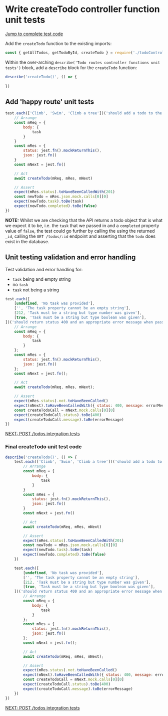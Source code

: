 # Write createTodo controller function unit tests

[Jump to complete test code](#final-createtodo-unit-test-code)

Add the `createTodo` function to the existing imports:

```javascript
const { getAllTodos, getTodoById, createTodo } = require('./todoController');
```

Within the over-arching `describe('Todo routes controller functions unit tests')` block, add a `describe` block for the `createTodo` function:

```javascript
describe('createTodo()', () => {
    
})
```

## Add 'happy route' unit tests

```javascript
test.each(['Climb', 'Swim', 'Climb a tree'])('should add a todo to the database and return an array with the added todo and status 201', async (task) => {
    // Arrange
    const mReq = {
        body: {
            task
        }
    }
    const mRes = {
        status: jest.fn().mockReturnThis(),
        json: jest.fn()
    }
    const mNext = jest.fn()

    // Act
    await createTodo(mReq, mRes, mNext)

    // Assert
    expect(mRes.status).toHaveBeenCalledWith(201)
    const newTodo = mRes.json.mock.calls[0][0]
    expect(newTodo.task).toBe(task)
    expect(newTodo.completed).toBe(false)
})
```

**NOTE:** Whilst we are checking that the API returns a todo object that is what we expect it to be, i.e. the `task` that we passed in and a `completed`
property value of `false`, the test could go further by calling the using the returned `_id`, calling the `GET /todos/:id` endpoint and asserting that the `todo` does exist in the database.

## Unit testing validation and error handling

Test validation and error handling for:
- `task` being and empty string
- no `task`
- `task` not being a string


```javascript
test.each([
    [undefined, 'No task was provided'],
    ['', 'The task property cannot be an empty string'],
    [212, 'Task must be a string but type number was given'],
    [true, 'Task must be a string but type boolean was given'],
])('should return status 400 and an appropriate error message when passed task, "%s" in the request body', async (task, errorMessage) => {
    // Arrange
    const mReq = {
        body: {
            task
        }
    };
    const mRes = {
        status: jest.fn().mockReturnThis(),
        json: jest.fn()
    };
    const mNext = jest.fn();

    // Act
    await createTodo(mReq, mRes, mNext);

    // Assert
    expect(mRes.status).not.toHaveBeenCalled()
    expect(mNext).toHaveBeenCalledWith({ status: 400, message: errorMessage })
    const createTodoCall = mNext.mock.calls[0][0]
    expect(createTodoCall.status).toBe(400)
    expect(createTodoCall.message).toBe(errorMessage)
})
```

[NEXT: POST /todos integration tests](4c_createTodo_integrationTests.md)

### Final createTodo unit test code

```javascript
describe('createTodo()', () => {
    test.each(['Climb', 'Swim', 'Climb a tree'])('should add a todo to the database and return an array with the added todo and status 201', async (task) => {
        // Arrange
        const mReq = {
            body: {
                task
            }
        }
        const mRes = {
            status: jest.fn().mockReturnThis(),
            json: jest.fn()
        }
        const mNext = jest.fn()

        // Act
        await createTodo(mReq, mRes, mNext)

        // Assert
        expect(mRes.status).toHaveBeenCalledWith(201)
        const newTodo = mRes.json.mock.calls[0][0]
        expect(newTodo.task).toBe(task)
        expect(newTodo.completed).toBe(false)
    })

    test.each([
        [undefined, 'No task was provided'],
        ['', 'The task property cannot be an empty string'],
        [212, 'Task must be a string but type number was given'],
        [true, 'Task must be a string but type boolean was given'],
    ])('should return status 400 and an appropriate error message when passed task, "%s" in the request body', async (task, errorMessage) => {
        // Arrange
        const mReq = {
            body: {
                task
            }
        };
        const mRes = {
            status: jest.fn().mockReturnThis(),
            json: jest.fn()
        };
        const mNext = jest.fn();

        // Act
        await createTodo(mReq, mRes, mNext);

        // Assert
        expect(mRes.status).not.toHaveBeenCalled()
        expect(mNext).toHaveBeenCalledWith({ status: 400, message: errorMessage })
        const createTodoCall = mNext.mock.calls[0][0]
        expect(createTodoCall.status).toBe(400)
        expect(createTodoCall.message).toBe(errorMessage)
    })
})
```

[NEXT: POST /todos integration tests](4c_createTodo_integrationTests.md)